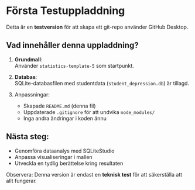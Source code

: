 # Första Testuppladdning

Detta är en **testversion** för att skapa ett git-repo använder GitHub Desktop.

## Vad innehåller denna uppladdning?

1. **Grundmall**:  
   Använder `statistics-template-5` som startpunkt.

2. **Databas**:  
   SQLite-databasfilen med studentdata (`student_depression.db`) är tillagd.

3. Anpassningar:
   - Skapade `README.md` (denna fil)
   - Uppdaterade `.gitignore` för att undvika `node_modules/`
   - Inga andra ändringar i koden ännu

## Nästa steg:
- Genomföra dataanalys med SQLiteStudio
- Anpassa visualiseringar i mallen
- Utveckla en tydlig berättelse kring resultaten

Observera: Denna version är endast en **teknisk test** för att säkerställa att allt fungerar.
